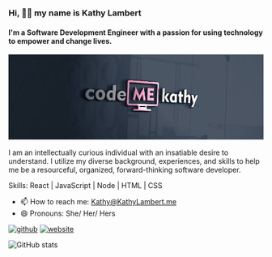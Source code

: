 ### Hi, 👋🏽  my name is Kathy Lambert
#### I'm a Software Development Engineer with a passion for using technology to empower and change lives.
![I'm a Software Development Engineer with a passion for using technology to empower and change lives.](https://github.com/CodeMeKathy/CodeMeKathy.github.io/blob/master/images/banner.png?raw=true)

I am an intellectually curious individual with an insatiable desire to understand. I utilize my diverse background, experiences, and skills to help me be a resourceful, organized, forward-thinking software developer.

Skills: React | JavaScript | Node | HTML | CSS 

- 📫  How to reach me: Kathy@KathyLambert.me 
- 😄  Pronouns: She/ Her/ Hers 


[<img src='https://cdn.jsdelivr.net/npm/simple-icons@3.0.1/icons/github.svg' alt='github' height='40'>](https://github.com/CodeMeKathy)  [<img src='https://cdn.jsdelivr.net/npm/simple-icons@3.0.1/icons/icloud.svg' alt='website' height='40'>](https://kathylambert.me)  

![GitHub stats](https://github-readme-stats.vercel.app/api?username=CodeMeKathy&show_icons=true&count_private=true)
